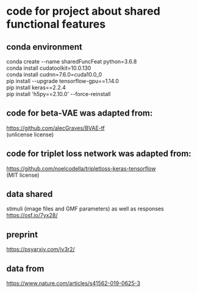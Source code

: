 # code for project about shared functional features

## conda environment
conda create --name sharedFuncFeat python=3.6.8  
conda install cudatoolkit=10.0.130  
conda install cudnn=7.6.0=cuda10.0_0  
pip install --upgrade tensorflow-gpu==1.14.0  
pip install keras==2.2.4  
pip install 'h5py==2.10.0' --force-reinstall  

## code for beta-VAE was adapted from:
https://github.com/alecGraves/BVAE-tf  
(unlicense license)

## code for triplet loss network was adapted from:
https://github.com/noelcodella/tripletloss-keras-tensorflow  
(MIT license)

## data shared
stimuli (image files and GMF parameters) as well as responses  
https://osf.io/7yx28/

## preprint
https://psyarxiv.com/jv3r2/

## data from
https://www.nature.com/articles/s41562-019-0625-3
